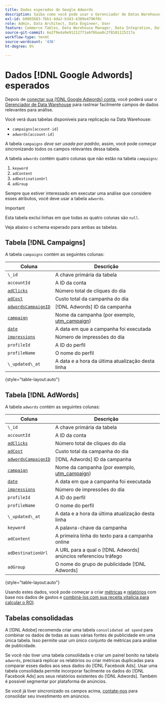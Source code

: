 ```yaml
---
title: Dados esperados do Google Adwords
description: Saiba como você pode usar o Gerenciador de Datas Warehouse para rastrear facilmente campos de dados relevantes para análise.
exl-id: b0085683-7bb1-4da2-b343-4309e4796f0c
role: Admin, Data Architect, Data Engineer, User
feature: Commerce Tables, Data Warehouse Manager, Data Integration, Data Import/Export
source-git-commit: 6e2f9e4a9e91212771e6f6baa8c2f8101125217a
workflow-type: tm+mt
source-wordcount: '436'
ht-degree: 0%

---
```


# Dados [!DNL Google Adwords] esperados

Depois de [conectar sua [!DNL Google Adwords] conta](../integrations/google-adwords.md), você poderá usar o [Gerenciador de Data Warehouse](../../data-warehouse-mgr/tour-dwm.md) para rastrear facilmente campos de dados relevantes para análise.

Você verá duas tabelas disponíveis para replicação na Data Warehouse:

* `campaigns[account-id]`
* `adwords[account-id]`

A tabela `campaigns` *deve ser usada por padrão*, assim, você pode começar sincronizando todos os campos relevantes dessa tabela.

A tabela `adwords` contém quatro colunas que não estão na tabela `campaigns`:

1. `keyword`
1. `adContent`
1. `adDestinationUrl`
1. `adGroup`

Sempre que estiver interessado em executar uma análise que considere esses atributos, você deve usar a tabela `adwords`.

>[!IMPORTANT]
>
>Esta tabela exclui linhas em que todas as quatro colunas são `null`.

Veja abaixo o schema esperado para ambas as tabelas.

## Tabela [!DNL Campaigns]

A tabela `campaigns` contém as seguintes colunas:

| **Coluna** | **Descrição** |
|-----|-----|
| `\_id` | A chave primária da tabela |
| `accountId` | A ID da conta |
| [`adClicks`](https://ga-dev-tools.google/dimensions-metrics-explorer/#view=detail&amp;group=adwords&amp;jump=ga_adclicks) | Número total de cliques do dia |
| [`adCost`](https://ga-dev-tools.google/dimensions-metrics-explorer/#view=detail&amp;group=adwords&amp;jump=ga_adcost) | Custo total da campanha do dia |
| [`adwordsCampaignID`](https://ga-dev-tools.google/dimensions-metrics-explorer/#view=detail&amp;group=adwords&amp;jump=ga_adwordscampaignid) | [!DNL Adwords] ID da campanha |
| [`campaign`](https://ga-dev-tools.google/dimensions-metrics-explorer/#view=detail&amp;group=traffic_sources&amp;jump=ga_campaign) | Nome da campanha (por exemplo, [utm\_campaign](https://support.google.com/analytics/answer/1033867?hl=en)) |
| [`date`](https://ga-dev-tools.google/dimensions-metrics-explorer/#view=detail&amp;group=time&amp;jump=ga_date) | A data em que a campanha foi executada |
| [`impressions`](https://ga-dev-tools.google/dimensions-metrics-explorer/#view=detail&amp;group=adwords&amp;jump=ga_impressions) | Número de impressões do dia |
| `profileId` | A ID do perfil |
| `profileName` | O nome do perfil |
| `\_updated\_at` | A data e a hora da última atualização desta linha |

{style="table-layout:auto"}

## Tabela [!DNL AdWords]

A tabela `adwords` contém as seguintes colunas:

| **Coluna** | **Descrição** |
|-----|-----|
| `\_id` | A chave primária da tabela |
| `accountId` | A ID da conta |
| [`adClicks`](https://ga-dev-tools.google/dimensions-metrics-explorer/#view=detail&amp;group=adwords&amp;jump=ga_adclicks) | Número total de cliques do dia |
| [`adCost`](https://ga-dev-tools.google/dimensions-metrics-explorer/#view=detail&amp;group=adwords&amp;jump=ga_adcost) | Custo total da campanha do dia |
| [`adwordsCampaignID`](https://ga-dev-tools.google/dimensions-metrics-explorer/#view=detail&amp;group=adwords&amp;jump=ga_adwordscampaignid) | [!DNL Adwords] ID da campanha |
| [`campaign`](https://ga-dev-tools.google/dimensions-metrics-explorer/#view=detail&amp;group=traffic_sources&amp;jump=ga_campaign) | Nome da campanha (por exemplo, [utm\_campaign](https://support.google.com/analytics/answer/1033867?hl=en)) |
| [`date`](https://ga-dev-tools.google/dimensions-metrics-explorer/#view=detail&amp;group=time&amp;jump=ga_date) | A data em que a campanha foi executada |
| [`impressions`](https://ga-dev-tools.google/dimensions-metrics-explorer/#view=detail&amp;group=adwords&amp;jump=ga_impressions) | Número de impressões do dia |
| `profileId` | A ID do perfil |
| `profileName` | O nome do perfil |
| `\_updated\_at` | A data e a hora da última atualização desta linha |
| `keyword` | A palavra-chave da campanha |
| `adContent` | A primeira linha do texto para a campanha online |
| `adDestinationUrl` | A URL para a qual o [!DNL Adwords] anúncios referenciou tráfego |
| `adGroup` | O nome do grupo de publicidade [!DNL Adwords] |

{style="table-layout:auto"}

Usando estes dados, você pode começar a criar [métricas](../../../data-user/reports/ess-manage-data-metrics.md) e [relatórios](../../../tutorials/using-visual-report-builder.md) com base nos dados de gastos e [combiná-los com sua receita vitalícia para calcular o ROI](../../analysis/roi-ad-camp.md).

## Tabelas consolidadas

A [!DNL Adobe] recomenda criar uma tabela `consolidated ad spend` para combinar os dados de todas as suas várias fontes de publicidade em uma única tabela. Isso permite usar um único conjunto de métricas para análise de publicidade.

Se você não tiver uma tabela consolidada e criar um painel bonito na tabela `adwords`, precisará replicar os relatórios ou criar métricas duplicadas para comparar esses dados aos seus dados do [!DNL Facebook Ads]. Usar uma tabela consolidada permite incorporar facilmente os dados do [!DNL Facebook Ads] aos seus relatórios existentes do [!DNL Adwords]. Também é possível segmentar por plataforma de anúncios.

Se você já tiver sincronizado os campos acima, [contate-nos](https://experienceleague.adobe.com/docs/commerce-knowledge-base/kb/troubleshooting/miscellaneous/mbi-service-policies.html) para consolidar seu investimento em anúncios.
